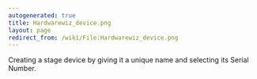 ```yaml
---
autogenerated: true
title: Hardwarewiz_device.png
layout: page
redirect_from: /wiki/File:Hardwarewiz_device.png
---
```


Creating a stage device by giving it a unique name and selecting its
Serial Number.
